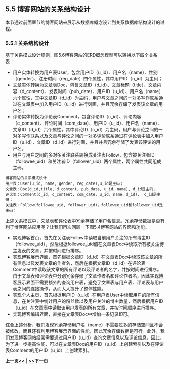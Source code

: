 ## 5.5  博客网站的关系结构设计

本节通过前面章节的博客网站来展示从数据库概念设计到关系数据库结构设计的过程。

### 5.5.1 关系结构设计

基于关系模式设计规则，图5.6博客网站的ERD概念模型可以转换以下四个关系表：

- 用户实体转换为用户表User，包含用户ID（u\_id）、用户名（name）、性别（gender）、注册时间（reg\_date）四个属性，其中用户ID（u\_id）为主码；
- 文章实体转换为文章表Doc，包含文章ID（d\_id）、文章标题（title）、文章内容（d\_content）、发表时间（pub\_date）、用户ID（u\_id）、用户名（name）六个属性，其中文章ID（d\_id）为主码，用户与文章之间的一对多写作联系通过在文章表中加入用户ID（u\_id）进行刻画，并且冗余存储了发表该文章的用户名；
- 评论实体转换为评论表Comment，包含评论ID（c\_id）、评论内容（c\_content）、评论时间（com\_date）、用户ID（u\_id）、用户名（name）、文章ID（d\_id）六个属性，其中评论ID（c\_id）为主码，用户与评论之间的一对多写作联系以及文章与评论之间的一对多评价联系通过在评论表中加入用户ID（u\_id），文章ID（d\_id）进行刻画，并且并且冗余存储了发表该评论的用户名。
- 用户与用户之间的多对多关注联系转换成关注表Follow，包含被关注者ID（followee_uid）和关注者ID（follower_uid）两个属性，两个属性共同组成主码。

```bson
博客网站的关系模式设计
用户表：User(u_id, name, gender, reg_date),u_id是主码； 
文章表：Doc(d_id,title, d_content, pub_date, u_id，name), d_id是主码；
评论表：Comment(c_id, c_content, com_date, u_id, name，d_id),  c_id是主码；
关注表：Follow(followee_uid, follower_uid)，followee_uid和follower_uid是主码；
```

上述关系模式中，文章表和评论表中冗余存储了用户名信息。冗余存储数据是否有利于博客网站应用呢？让我们再次回顾一下图5.4博客网站的界面和功能。


* 实现博客首页，首先在关注表Follow中读取当前用户关注的所有博主ID（followee_uid），然后根据followee_uid值在文章表Doc中读取所有被关注博主发表的文章，并按时间进行排序。
* 实现博客展示界面，首先根据文章ID（d\_id）在文章表Doc中读取该文章的所有信息以及发表文章的作者名，然后在根据文章ID（d\_id）在评论表Comment中读取该文章的所有评论以及评论者的名字，并按时间进行排序。由于文章表和评论表中分别冗余存储了文章作者名和评论作者名，因此实现博客展示界面不需要额外的查询用户表，避免了文章表与用户表、评论表与用户表之间的连接操作，从而大大提升了整体性能。
* 实现个人主页，首先根据用户ID（u\_id）在用户表User中读取用户的所有信息，在关注表中统计用户的粉丝数以及用户关注的博主数量，然后根据用户ID（u\_id）在文章表中读取该用户发表的所有文章，并按时间顺序进行排序。
* 实现博客编辑界面，直接在文章表Doc中增加一条记录即可。

综合上述分析，我们发现冗余存储用户名（name）不需要过多的存储空间且不会被修改，而且还有利用博客展示界面的性能，因此冗余存储数据是可行。此外，我们发现博客网站经常需要通过用户ID（u\_id）查询文章信息以及评论信息，因此，为了进一步提高性能，可以在文章表Doc的用户ID（u\_id）上创建索引以及在评论表Comment的用户ID（u\_id）上创建索引。

[**上一页<<**](chapter5.4.-Rmd) | [**>>下一页**](chapter5.6-D.md)







